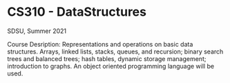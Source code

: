 # CS310 - DataStructures
 SDSU, Summer 2021

Course Desription: Representations and operations on basic data structures. Arrays, linked lists, stacks, queues, and recursion; binary search trees and balanced trees; hash tables, dynamic storage management; introduction to graphs. An object oriented programming language will be used.
